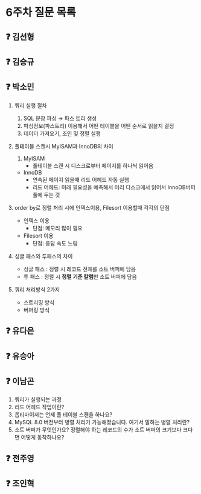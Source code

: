 # 6주차 질문 목록

## ❓ 김선형
       
## ❓ 김승규


## ❓ 박소민
1. 쿼리 실행 절차
    1. SQL 문장 파싱 → 파스 트리 생성
    2. 파싱정보(파스트리) 이용해서 어떤 테이블을 어떤 순서로 읽을지 결정
    3. 데이터 가져오기, 조인 및 정렬 실행
2. 풀테이블 스캔시 MyISAM과 InnoDB의 차이
    1. MyISAM
        - 풀테이블 스캔 시 디스크로부터 페이지를 하나씩 읽어옴
    - InnoDB
        - 연속된 페이지 읽을때 리드 어헤드 자동 실행
        - 리드 어헤드: 미래 필요성을 예측해서 미리 디스크에서 읽어서 InnoDB버퍼풀에 두는 것
3. order by로 정렬 처리 시에 인덱스이용, Filesort 이용할때 각각의 단점
    - 인덱스 이용
        - 단점: 메모리 많이 필요
    - Filesort 이용
        - 단점: 응답 속도 느림
4. 싱글 패스와 투패스의 차이
    - 싱글 패스
        : 정렬 시 레코드 전체를 소트 버퍼에 담음
    - 투 패스
        : 정렬 시 **정렬 기준 칼럼**만 소트 버퍼에 담음

5. 쿼리 처리방식 2가지
    - 스트리밍 방식
    - 버퍼링 방식

## ❓ 유다은


## ❓ 유승아


## ❓ 이남곤

1. 쿼리가 실행되는 과정
2. 리드 어헤드 작업이란?
3. 옵티마이저는 언제 풀 테이블 스캔을 하나요?
4. MySQL 8.0 버전부터 병렬 처리가 가능해졌습니다. 여기서 말하는 병렬 처리란?
5. 소트 버퍼가 무엇인가요? 정렬해야 하는 레코드의 수가 소트 버퍼의 크기보다 크다면 어떻게 동작하나요?

## ❓ 전주영


## ❓ 조인혁
